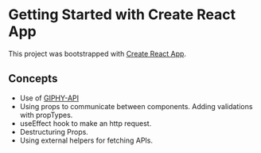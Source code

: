 # Getting Started with Create React App

This project was bootstrapped with [Create React App](https://github.com/facebook/create-react-app).

## Concepts

- Use of [GIPHY-API](https://developers.giphy.com/dashboard/)
- Using props to communicate between components. Adding validations with propTypes.
- useEffect hook to make an http request.
- Destructuring Props.
- Using external helpers for fetching APIs.
